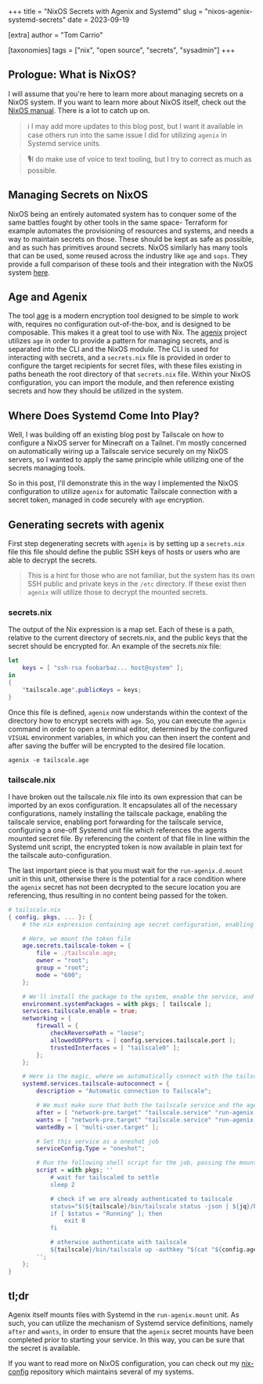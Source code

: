 +++
title = "NixOS Secrets with Agenix and Systemd"
slug = "nixos-agenix-systemd-secrets"
date = 2023-09-19

[extra]
author = "Tom Carrio"

[taxonomies]
tags = ["nix", "open source", "secrets", "sysadmin"]
+++

## Prologue: What is NixOS?

I will assume that you're here to learn more about managing secrets on a NixOS system. If you want to learn more about NixOS itself, check out the [NixOS manual]. There is a lot to catch up on.

> ℹ️ I may add more updates to this blog post, but I want it available in case others run into the same issue I did for utilizing `agenix` in Systemd service units.

> 🎙️I do make use of voice to text tooling, but I try to correct as much as possible.

## Managing Secrets on NixOS

NixOS being an entirely automated system has to conquer some of the same battles fought by other tools in the same space- Terraform for example automates the provisioning of resources and systems, and needs a way to maintain secrets on those. These should be kept as safe as possible, and as such has primitives around secrets. NixOS similarly has many tools that can be used, some reused across the industry like `age` and `sops`. They provide a full comparison of these tools and their integration with the NixOS system [here][NixOS Secrets Wiki].

## Age and Agenix

The tool [age] is a modern encryption tool designed to be simple to work with, requires no configuration out-of-the-box, and is designed to be composable. This makes it a great tool to use with Nix. The [agenix] project utilizes `age` in order to provide a pattern for managing secrets, and is separated into the CLI and the NixOS module. The CLI is used for interacting with secrets, and a `secrets.nix` file is provided in order to configure the target recipients for secret files, with these files existing in paths beneath the root directory of that `secrets.nix` file. Within your NixOS configuration, you can import the module, and then reference existing secrets and how they should be utilized in the system.

## Where Does Systemd Come Into Play?

Well, I was building off an existing blog post by Tailscale on how to configure a NixOS server for Minecraft on a Tailnet. I'm mostly concerned on automatically wiring up a Tailscale service securely on my NixOS servers, so I wanted to apply the same principle while utilizing one of the secrets managing tools.

So in this post, I'll demonstrate this in the way I implemented the NixOS configuration to utilize `agenix` for automatic Tailscale connection with a secret token, managed in code securely with `age` encryption.

## Generating secrets with agenix

First step degenerating secrets with `agenix` is by setting up a `secrets.nix` file this file should define the public SSH keys of hosts or users who are able to decrypt the secrets.

> This is a hint for those who are not familiar, but the system has its own SSH public and private keys in the `/etc` directory. If these exist then `agenix` will utilize those to decrypt the mounted secrets.

### secrets.nix

The output of the Nix expression is a map set. Each of these is a path, relative to the current directory of secrets.nix, and the public keys that the secret should be encrypted for. An example of the secrets.nix file:

```nix
let
    keys = [ "ssh-rsa foobarbaz... host@system" ];
in
{
    "tailscale.age".publicKeys = keys;
}
```

Once this file is defined, `agenix` now understands within the context of the directory how to encrypt secrets with `age`. So, you can execute the `agenix` command in order to open a terminal editor, determined by the configured `VISUAL` environment variables, in which you can then insert the content and after saving the buffer will be encrypted to the desired file location.

```
agenix -e tailscale.age
```

### tailscale.nix

I have broken out the tailscale.nix file into its own expression that can be imported by an exos configuration. It encapsulates all of the necessary configurations, namely installing the tailscale package, enabling the tailscale service, enabling port forwarding for the tailscale service, configuring a one-off Systemd unit file which references the agents mounted secret file. By referencing the content of that file in line within the Systemd unit script, the encrypted token is now available in plain text for the tailscale auto-configuration.

The last important piece is that you must wait for the `run-agenix.d.mount` unit in this unit, otherwise there is the potential for a race condition where the `agenix` secret has not been decrypted to the secure location you are referencing, thus resulting in no content being passed for the token.

```nix
# tailscale.nix
{ config, pkgs, ... }: {
    # the nix expression containing age secret configuration, enabling tailscale packages and service, networking rules, and the systemd autoconnect unit file

    # Here, we mount the token file
    age.secrets.tailscale-token = {
        file = ./tailscale.age;
        owner = "root";
        group = "root";
        mode = "600";
    };

    # We'll install the package to the system, enable the service, and set up some networking rules
    environment.systemPackages = with pkgs; [ tailscale ];
    services.tailscale.enable = true;
    networking = {
        firewall = {
            checkReversePath = "loose";
            allowedUDPPorts = [ config.services.tailscale.port ];
            trustedInterfaces = [ "tailscale0" ];
        };
    };

    # Here is the magic, where we automatically connect with the tailscale CLI by passing our secret token, and ensure that agenix mounting was completed
    systemd.services.tailscale-autoconnect = {
        description = "Automatic connection to Tailscale";

        # We must make sure that both the tailscale service and the agenix file mounting are running / complete before trying to connect to tailscale
        after = [ "network-pre.target" "tailscale.service" "run-agenix.d.mount" ];
        wants = [ "network-pre.target" "tailscale.service" "run-agenix.d.mount" ];
        wantedBy = [ "multi-user.target" ];

        # Set this service as a oneshot job
        serviceConfig.Type = "oneshot";

        # Run the following shell script for the job, passing the mounted secret for the tailscale connection
        script = with pkgs; ''
            # wait for tailscaled to settle
            sleep 2

            # check if we are already authenticated to tailscale
            status="$(${tailscale}/bin/tailscale status -json | ${jq}/bin/jq -r .BackendState)"
            if [ $status = "Running" ]; then
                exit 0
            fi

            # otherwise authenticate with tailscale
            ${tailscale}/bin/tailscale up -authkey "$(cat "${config.age.secrets.tailscale-token.path}")"
        '';
    };
}
```

## tl;dr

Agenix itself mounts files with Systemd in the `run-agenix.mount` unit. As such, you can utilize the mechanism of Systemd service definitions, namely `after` and `wants`, in order to ensure that the `agenix` secret mounts have been completed prior to starting your service. In this way, you can be sure that the secret is available.

If you want to read more on NixOS configuration, you can check out my [nix-config] repository which maintains several of my systems.

<!-- References -->

[NixOS Manual]: https://nixos.org/manual/
[NixOS Secrets Wiki]: https://nixos.wiki/wiki/Comparison_of_secret_managing_schemes
[age]: https://age-encryption.org/
[agenix]: https://github.com/ryantm/agenix
[nix-config]: https://github.com/tcarrio/nix-config